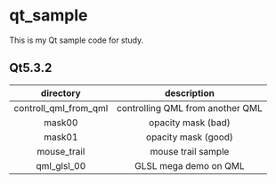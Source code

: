 # qt_sample
This is my Qt sample code for study.

## Qt5.3.2

| directory  | description |
|:-----------:|:------------:|
|controll_qml_from_qml|controlling QML from another QML|
|mask00|opacity mask (bad)|
|mask01|opacity mask (good)|
|mouse_trail|mouse trail sample|
|qml_glsl_00|GLSL mega demo on QML|
